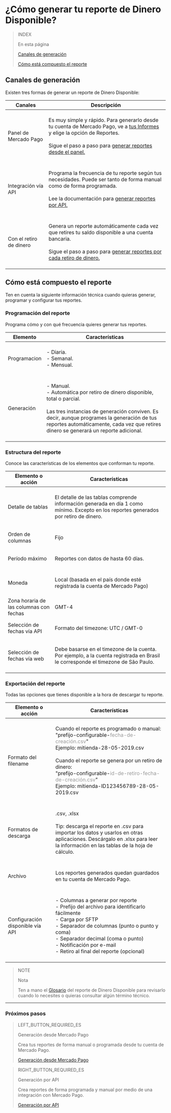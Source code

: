 # ¿Cómo generar tu reporte de Dinero Disponible?

> INDEX
>
> En esta página
>
> [Canales de generación](#bookmark_canales_de_generación)
>
> [Cómo está compuesto el reporte](#bookmark_cómo_está_compuesto_el_reporte)


## Canales de generación

Existen tres formas de generar un reporte de Dinero Disponible:

| Canales | Descripción |
| ------- | ----------- |
| Panel de Mercado Pago | <br/>Es muy simple y rápido. Para generarlo desde tu cuenta de Mercado Pago, ve a [tus Informes](https://www.mercadopago.com.ar/balance/reports) y elige la opción de Reportes.<br/><br/>Sigue el paso a paso para [generar reportes desde el panel.](https://beta.mercadopago.com/developers/es/guides/manage-account/reports/available-money/panel)<br/><br/> |
| Integración vía API | <br/>Programa la frecuencia de tu reporte según tus necesidades. Puede ser tanto de forma manual como de forma programada.<br/><br/>Lee la documentación para [generar reportes por API.](https://beta.mercadopago.com/developers/es/guides/manage-account/reports/available-money/api) <br/><br/>|
| Con el retiro de dinero | <br/>Genera un reporte automáticamente cada vez que retires tu saldo disponible a una cuenta bancaria.<br/><br/>Sigue el paso a paso para [generar reportes por cada retiro de dinero.](https://beta.mercadopago.com/developers/es/guides/manage-account/reports/available-money/withdrawal)<br/><br/> |


## Cómo está compuesto el reporte

Ten en cuenta la siguiente información técnica cuando quieras generar, programar y configurar tus reportes.

### Programación del reporte

Programa cómo y con qué frecuencia quieres generar tus reportes. 


| Elemento | Características |
| ------------ |	--------    |
| Programacion | <br/>-  Diaria.<br/>  -  Semanal.<br/>-  Mensual. <br/><br/> |
| Generación  | <br/>-  Manual.<br/>  -  Automática por retiro de dinero disponible, total o parcial. <br/><br/>Las tres instancias de generación conviven. Es decir, aunque programes la generación de tus reportes automáticamente, cada vez que retires dinero se generará un reporte adicional.<br/> <br/>  |


### Estructura del reporte

Conoce las características de los elementos que conforman tu reporte.


| Elemento o acción | Características |
| ------------ |	--------    |
| Detalle de tablas | <br/>El detalle de las tablas comprende información generada en día 1 como mínimo. Excepto en los reportes generados por retiro de dinero. <br/> <br/>  |
| Orden de columnas |<br/> Fijo <br/> <br/> |
| Período máximo | <br/> Reportes con datos de hasta 60 días. <br/> <br/> |
| Moneda | <br/> Local (basada en el país donde esté registrada la cuenta de Mercado Pago) <br/> <br/> |
| Zona horaria de las columnas con fechas | <br/> GMT-4 <br/> <br/> |
| Selección de fechas vía API |<br/>  Formato del timezone: UTC / GMT-0 <br/> <br/> |
| Selección de fechas vía web | <br/> Debe basarse en el timezone de la cuenta. <br/>Por ejemplo, a la cuenta registrada en Brasil le corresponde el timezone de São Paulo. <br/> <br/> |


### Exportación del reporte

Todas las opciones que tienes disponible a la hora de descargar tu reporte.

| Elemento o acción | Características |
| ------------ |	--------    |
| Formato del filename | <br/>Cuando el reporte es programado o manual:<br/> "prefijo-configurable-<span style='color:#999999;'>fecha-de-creación.csv</span>" <br/> Ejemplo:  mitienda-28-05-2019.csv <br/><br/> Cuando el reporte se genera por un retiro de dinero: <br/> "prefijo-configurable-<span style='color:#999999;'>id-de-retiro-fecha-de-creación.csv</span>"<br/> Ejemplo: mitienda-ID123456789-28-05-2019.csv <br/> <br/> |
| Formatos de descarga | <br/>.csv, .xlsx <br/><br/>Tip: descarga el reporte en .csv para importar los datos y usarlos en otras aplicaciones. Descárgalo en .xlsx para leer la información en las tablas de la hoja de cálculo. <br/><br/> |
| Archivo | <br/>Los reportes generados quedan guardados en tu cuenta de Mercado Pago.<br/><br/> |
| Configuración disponible vía API | <br/>-  Columnas a generar por reporte<br/> -  Prefijo del archivo para identificarlo fácilmente<br/> -  Carga por SFTP<br/> -  Separador de columnas (punto o punto y coma)<br/> -  Separador decimal (coma o punto)<br/> -  Notificación por e-mail<br/> -  Retiro al final del reporte (opcional) <br/><br/> |



> NOTE
>
> Nota
>
> Ten a mano el [Glosario](https://beta.mercadopago.com/developers/es/guides/manage-account/reports/available-money/glossary) del reporte de Dinero Disponible para revisarlo cuando lo necesites o quieras consultar algún término técnico.

<hr/>

### Próximos pasos

> LEFT_BUTTON_REQUIRED_ES
>
> Generación desde Mercado Pago  
>
> Crea tus reportes de forma manual o programada desde tu cuenta de Mercado Pago.
>
> [Generación desde Mercado Pago](https://beta.mercadopago.com/developers/es/guides/manage-account/reports/available-money/panel)

> RIGHT_BUTTON_REQUIRED_ES
>
> Generación por API
>
> Crea reportes de forma programada y manual por medio de una integración con Mercado Pago.
>
> [Generación por API](https://beta.mercadopago.com/developers/es/guides/manage-account/reports/available-money/api)
